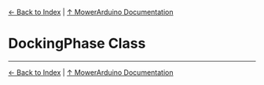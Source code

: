 [← Back to Index](../README.md) | [↑ MowerArduino Documentation](../README.md)

# DockingPhase Class

---

[← Back to Index](../README.md) | [↑ MowerArduino Documentation](../README.md)
